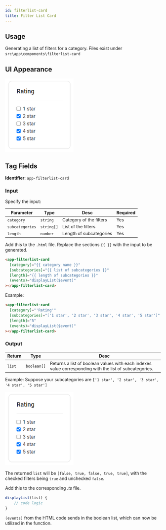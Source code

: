 ```yaml
---
id: filterlist-card
title: Filter List Card
---
```


## Usage

Generating a list of filters for a category. Files exist under `src\app\components\filterlist-card`

## UI Appearance

![alt text](../static/img/examples/filterlist-card.PNG "Filter List Card")

## Tag Fields

**Identifier**: `app-filterlist-card`

### Input

Specify the input:

| Parameter       | Type       | Desc                    | Required |
| --------------- | ---------- | ----------------------- | -------- |
| `category`      | `string`   | Category of the filters | Yes      |
| `subcategories` | `string[]` | List of the filters     | Yes      |
| `length`        | `number`   | Length of subcategories | Yes      |

Add this to the `.html` file. Replace the sections `{{ }}` with the input to be generated.

```html
<app-filterlist-card
  [category]="{{ category name }}"
  [subcategories]="{{ list of subcategories }}"
  [length]="{{ length of subcategories }}"
  (events)="displayList($event)"
></app-filterlist-card>
```

Example:

```html
<app-filterlist-card
  [category]="'Rating'"
  [subcategories]="['1 star', '2 star', '3 star', '4 star', '5 star']"
  [length]="5"
  (events)="displayList($event)"
></app-filterlist-card>
```

### Output

| Return | Type        | Desc                                                                                                   |
| ------ | ----------- | ------------------------------------------------------------------------------------------------------ |
| `list` | `boolean[]` | Returns a list of boolean values with each indexes value corresponding with the list of subcategories. |

Example:
Suppose your subcategories are `['1 star', '2 star', '3 star', '4 star', '5 star']`

![alt text](../static/img/examples/filterlist-card.PNG "Logo Title Text 1")

The returned `list` will be `[false, true, false, true, true]`, with the checked filters being `true` and unchecked `false`.

Add this to the corresponding _.ts_ file.

```javascript
displayList(list) {
    // code logic
}
```

`(events)` from the HTML code sends in the boolean list, which can now be utilized in the function.

